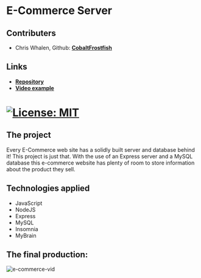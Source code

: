# E-Commerce Server

## Contributers
* Chris Whalen, Github: **[CobaltFrostfish](https://github.com/CobaltFrostfish)**

## Links
* **[Repository](https://github.com/CobaltFrostfish/ecomm-server)**
* **[Video example](https://github.com/CobaltFrostfish/employee-tracker/blob/main/assets/employee-track-vid.gif)**
# [![License: MIT](https://img.shields.io/badge/License-MIT-yellow.svg)](https://opensource.org/licenses/MIT)

## The project
Every E-Commerce web site has a solidly built server and database behind it! This project is just that. With the use of an Express server and a MySQL database this e-commerce website has plenty of room  to store information about the product they sell.  

## Technologies applied
* JavaScript
* NodeJS
* Express
* MySQL
* Insomnia
* MyBrain


## The final production:
![e-commerce-vid](./assets/ecomm-vid.gif)